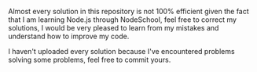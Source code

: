 Almost every solution in this repository is not 100% efficient given the fact that I am learning Node.js through NodeSchool, feel free to correct my solutions, I would be very pleased to learn from my mistakes and understand how to improve my code.

I haven't uploaded every solution because I've encountered problems solving some problems, feel free to commit yours.
